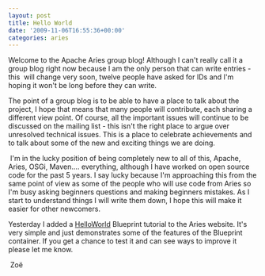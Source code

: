 ```yaml
---
layout: post
title: Hello World
date: '2009-11-06T16:55:36+00:00'
categories: aries
---
```

<p>Welcome to the Apache Aries group blog! Although I can't really call it a group blog right now because I am the only person that can write entries - this&nbsp; will change very soon, twelve people have asked for IDs and I'm hoping it won't be long before they can write.</p><p>The point of a group blog is to be able to have a place to talk about the project, I hope that means that many people will contribute, each sharing a different view point. Of course, all the important issues will continue to be discussed on the mailing list - this isn't the right place to argue over unresolved technical issues. This is a place to celebrate achievements and to talk about some of the new and exciting things we are doing.<br /></p><p>&nbsp;I'm in the lucky position of being completely new to all of this, Apache, Aries, OSGi, Maven.... everything, although I have worked on open source code for the past 5 years. I say lucky because I'm approaching this from the same point of view as some of the people who will use code from Aries so I'm busy asking beginners questions and making beginners mistakes. As I start to understand things I will write them down, I hope this will make it easier for other newcomers.&nbsp;</p><p>Yesterday I added a <a href="http://incubator.apache.org/aries/tutorials.html">HelloWorld</a> Blueprint tutorial to the Aries website. It's very simple and just demonstrates some of the features of the Blueprint container. If you get a chance to test it and can see ways to improve it please let me know. </p><p>&nbsp;Zoë<br /></p><p>&nbsp;</p><p><br /></p><p>&nbsp;</p><p><br /></p>
